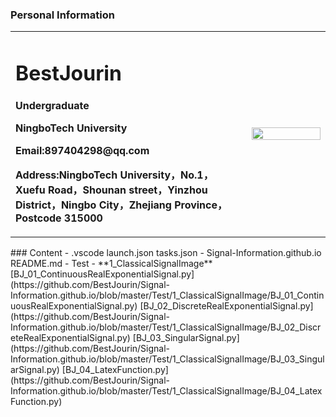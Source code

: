 ### Personal Information
<table border="0">
  <tr>
    <td width="75%">
      <h1>BestJourin</h1>
      <p><b>Undergraduate</b></p>
      <p><b>NingboTech University</b></p>
      <p><b>Email:897404298@qq.com</b></p>
      <p><b>Address:NingboTech University，No.1，Xuefu Road，Shounan street，Yinzhou District，Ningbo City，Zhejiang Province，Postcode 315000</b></p>
    </td>
    <td width="25%">
      <img src="/IMG_3508(20200222-112641).jpg" width="100%">      
    </td>
  </tr>
</table>
### Content
- .vscode
launch.json
tasks.json
- Signal-Information.github.io
README.md
- Test
- **1_ClassicalSignalImage**
[BJ_01_ContinuousRealExponentialSignal.py](https://github.com/BestJourin/Signal-Information.github.io/blob/master/Test/1_ClassicalSignalImage/BJ_01_ContinuousRealExponentialSignal.py)
[BJ_02_DiscreteRealExponentialSignal.py](https://github.com/BestJourin/Signal-Information.github.io/blob/master/Test/1_ClassicalSignalImage/BJ_02_DiscreteRealExponentialSignal.py)
[BJ_03_SingularSignal.py](https://github.com/BestJourin/Signal-Information.github.io/blob/master/Test/1_ClassicalSignalImage/BJ_03_SingularSignal.py)
[BJ_04_LatexFunction.py](https://github.com/BestJourin/Signal-Information.github.io/blob/master/Test/1_ClassicalSignalImage/BJ_04_LatexFunction.py)
